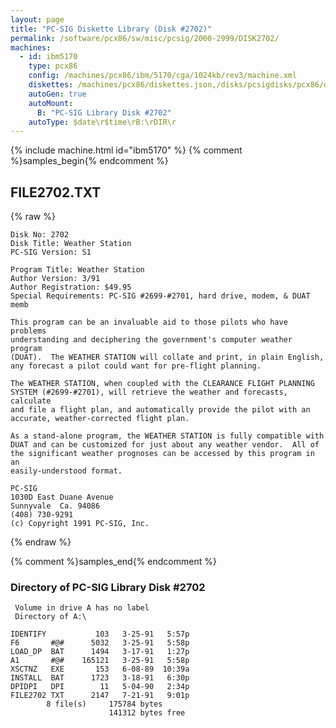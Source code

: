 ```yaml
---
layout: page
title: "PC-SIG Diskette Library (Disk #2702)"
permalink: /software/pcx86/sw/misc/pcsig/2000-2999/DISK2702/
machines:
  - id: ibm5170
    type: pcx86
    config: /machines/pcx86/ibm/5170/cga/1024kb/rev3/machine.xml
    diskettes: /machines/pcx86/diskettes.json,/disks/pcsigdisks/pcx86/diskettes.json
    autoGen: true
    autoMount:
      B: "PC-SIG Library Disk #2702"
    autoType: $date\r$time\rB:\rDIR\r
---
```


{% include machine.html id="ibm5170" %}
{% comment %}samples_begin{% endcomment %}

## FILE2702.TXT

{% raw %}
```
Disk No: 2702                                                           
Disk Title: Weather Station                                             
PC-SIG Version: S1                                                      
                                                                        
Program Title: Weather Station                                          
Author Version: 3/91                                                    
Author Registration: $49.95                                             
Special Requirements: PC-SIG #2699-#2701, hard drive, modem, & DUAT memb
                                                                        
This program can be an invaluable aid to those pilots who have problems 
understanding and deciphering the government's computer weather program 
(DUAT).  The WEATHER STATION will collate and print, in plain English,  
any forecast a pilot could want for pre-flight planning.                
                                                                        
The WEATHER STATION, when coupled with the CLEARANCE FLIGHT PLANNING    
SYSTEM (#2699-#2701), will retrieve the weather and forecasts, calculate
and file a flight plan, and automatically provide the pilot with an     
accurate, weather-corrected flight plan.                                
                                                                        
As a stand-alone program, the WEATHER STATION is fully compatible with  
DUAT and can be customized for just about any weather vendor.  All of   
the significant weather prognoses can be accessed by this program in an 
easily-understood format.                                               
                                                                        
PC-SIG                                                                  
1030D East Duane Avenue                                                 
Sunnyvale  Ca. 94086                                                    
(408) 730-9291                                                          
(c) Copyright 1991 PC-SIG, Inc.                                         
```
{% endraw %}

{% comment %}samples_end{% endcomment %}

### Directory of PC-SIG Library Disk #2702

     Volume in drive A has no label
     Directory of A:\

    IDENTIFY           103   3-25-91   5:57p
    F6       #@#      5032   3-25-91   5:58p
    LOAD_DP  BAT      1494   3-17-91   1:27p
    A1       #@#    165121   3-25-91   5:58p
    XSCTNZ   EXE       153   6-08-89  10:39a
    INSTALL  BAT      1723   3-18-91   6:30p
    DPIDPI   DPI        11   5-04-90   2:34p
    FILE2702 TXT      2147   7-21-91   9:01p
            8 file(s)     175784 bytes
                          141312 bytes free
